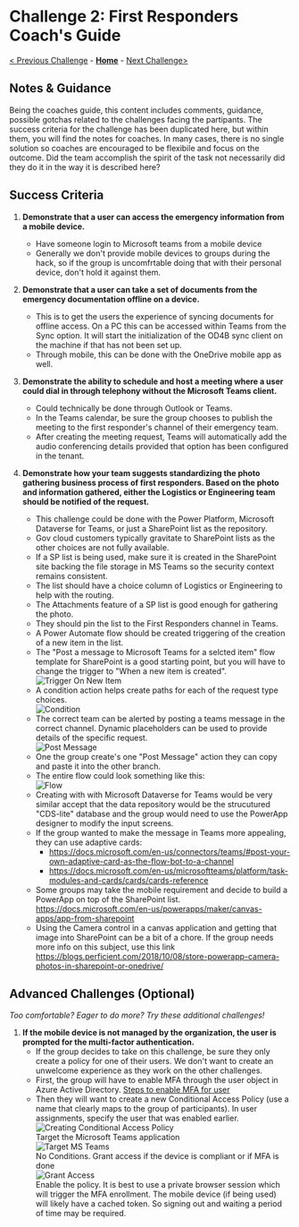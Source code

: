 # Challenge 2: First Responders Coach's Guide

[< Previous Challenge](./01-collaboration.md) - **[Home](./readme.md)** - [Next Challenge>](./03-citizenservices.md)

## Notes & Guidance
Being the coaches guide, this content includes comments, guidance, possible gotchas related to the challenges facing the partipants. The success criteria for the challenge has been duplicated here, but within them, you will find the notes for coaches. In many cases, there is no single solution so coaches are encouraged to be flexibile and focus on the outcome. Did the team accomplish the spirit of the task not necessarily did they do it in the way it is described here?
## Success Criteria
1. **Demonstrate that a user can access the emergency information from a mobile device.**
    * Have someone login to Microsoft teams from a mobile device
    * Generally we don't provide mobile devices to groups during the hack, so if the group is uncomfrtable doing that with their personal device, don't hold it against them.

1. **Demonstrate that a user can take a set of documents from the emergency documentation offline on a device.**
    * This is to get the users the experience of syncing documents for offline access. On a PC this can be accessed within Teams from the Sync option. It will start the initialization of the OD4B sync client on the machine if that has not been set up.
    * Through mobile, this can be done with the OneDrive mobile app as well.

1. **Demonstrate the ability to schedule and host a meeting where a user could dial in through telephony without the Microsoft Teams client.**
    * Could technically be done through Outlook or Teams.
    * In the Teams calendar, be sure the group chooses to publish the meeting to the first responder's channel of their emergency team.
    * After creating the meeting request, Teams will automatically add the audio conferencing details provided that option has been configured in the tenant.

1. **Demonstrate how your team suggests standardizing the photo gathering business process of first responders. Based on the photo and information gathered, either the Logistics or Engineering team should be notified of the request.**
    * This challenge could be done with the Power Platform, Microsoft Dataverse for Teams, or just a SharePoint list as the repository.
    * Gov cloud customers typically gravitate to SharePoint lists as the other choices are not fully available.
    * If a SP list is being used, make sure it is created in the SharePoint site backing the file storage in MS Teams so the security context remains consistent.
    * The list should have a choice column of Logistics or Engineering to help with the routing.
    * The Attachments feature of a SP list is good enough for gathering the photo.
    * They should pin the list to the First Responders channel in Teams.
    * A Power Automate flow should be created triggering of the creation of a new item in the list.
    * The "Post a message to Microsoft Teams for a selcted item" flow template for SharePoint is a good starting point, but you will have to change the trigger to "When a new item is created".\
    ![Trigger On New Item](images/2newitemtrigger.png)
    * A condition action helps create paths for each of the request type choices.\
    ![Condition](images/2condition.png)
    * The correct team can be alerted by posting a teams message in the correct channel. Dynamic placeholders can be used to provide details of the specific request.\
    ![Post Message](images/2postmessage.png)
    * One the group create's one "Post Message" action they can copy and paste it into the other branch.
    * The entire flow could look something like this:\
    ![Flow](images/2flow.png)
    * Creating with with Microsoft Dataverse for Teams would be very similar accept that the data repository would be the strucutured "CDS-lite" database and the group would need to use the PowerApp designer to modify the input screens.
    * If the group wanted to make the message in Teams more appealing, they can use adaptive cards:
        * https://docs.microsoft.com/en-us/connectors/teams/#post-your-own-adaptive-card-as-the-flow-bot-to-a-channel
        * https://docs.microsoft.com/en-us/microsoftteams/platform/task-modules-and-cards/cards/cards-reference
    * Some groups may take the mobile requirement and decide to build a PowerApp on top of the SharePoint list. https://docs.microsoft.com/en-us/powerapps/maker/canvas-apps/app-from-sharepoint
    * Using the Camera control in a canvas application and getting that image into SharePoint can be a bit of a chore. If the group needs more info on this subject, use this link https://blogs.perficient.com/2018/10/08/store-powerapp-camera-photos-in-sharepoint-or-onedrive/

## Advanced Challenges (Optional)

*Too comfortable?  Eager to do more?  Try these additional challenges!*

1. **If the mobile device is not managed by the organization, the user is prompted for the multi-factor authentication.**
    * If the group decides to take on this challenge, be sure they only create a policy for one of their users. We don't want to create an unwelcome experience as they work on the other challenges.
    * First, the group will have to enable MFA through the user object in Azure Active Directory. [Steps to enable MFA for user](https://docs.microsoft.com/en-us/azure/active-directory/authentication/howto-mfa-userstates)
    * Then they will want to create a new Conditional Access Policy (use a name that clearly maps to the group of participants). In user assignments, specify the user that was enabled earlier.\
    ![Creating Conditional Access Policy](images/2condaccess.png)\
    Target the Microsoft Teams application\
    ![Target MS Teams](images/2condaccessteams.png)\
    No Conditions. Grant access if the device is compliant or if MFA is done\
    ![Grant Access](images/2condaccessgrant.png)\
    Enable the policy. It is best to use a private browser session which will trigger the MFA enrollment. The mobile device (if being used) will likely have a cached token. So signing out and waiting a period of time may be required.


